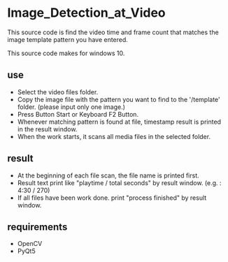 # Image_Detection_at_Video
This source code is find the video time and frame count that matches the image template pattern you have entered.

This source code makes for windows 10.

## use
* Select the video files folder.
* Copy the image file with the pattern you want to find to the '/template' folder. (please input only one image.)
* Press Button Start or Keyboard F2 Button.
* Whenever matching pattern is found at file, timestamp result is printed in the result window.
* When the work starts, it scans all media files in the selected folder.

## result
* At the beginning of each file scan, the file name is printed first.
* Result text print like "playtime / total seconds" by result window. (e.g. : 4:30 / 270)
* If all files have been work done. print "process finished" by result window.

## requirements
* OpenCV
* PyQt5
